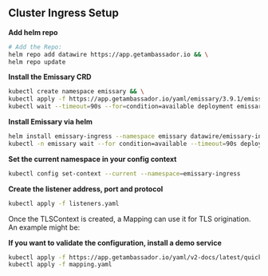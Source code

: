 ## Cluster Ingress Setup

**Add helm repo**

```bash
# Add the Repo:
helm repo add datawire https://app.getambassador.io && \
helm repo update
```

**Install the Emissary CRD**

```bash
kubectl create namespace emissary && \
kubectl apply -f https://app.getambassador.io/yaml/emissary/3.9.1/emissary-crds.yaml && \
kubectl wait --timeout=90s --for=condition=available deployment emissary-apiext -n emissary-system
```

**Install Emissary via helm**

```bash
helm install emissary-ingress --namespace emissary datawire/emissary-ingress -f values.yaml && \
kubectl -n emissary wait --for condition=available --timeout=90s deploy -lapp.kubernetes.io/instance=emissary-ingress
```

**Set the current namespace in your config context**

```bash
kubectl config set-context --current --namespace=emissary-ingress
```

**Create the listener address, port and protocol**
```bash
kubectl apply -f listeners.yaml
```

Once the TLSContext is created, a Mapping can use it for TLS origination. An example might be:

**If you want to validate the configuration, install a demo service**

```bash
kubectl apply -f https://app.getambassador.io/yaml/v2-docs/latest/quickstart/qotm.yaml && \
kubectl apply -f mapping.yaml
```
